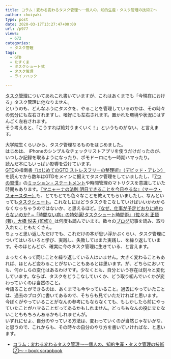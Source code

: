 ```yaml
---
title: コラム：変わる変わるタスク管理〜一個人の、知的生産・タスク管理の技術⑦〜
author: choiyaki
type: post
date: 2020-03-17T13:27:47+00:00
url: /p977
views:
  - 672
categories:
  - タスク管理
tags:
  - GTD
  - たすくま
  - タスクシュート式
  - タスク管理
  - ライフハック

---
```

[タスク管理][1]についてあれこれ書いていますが、これはあくまでも「今現在における」タスク管理に他なりません。  
というのも、どんなふうにタスクを、やることを管理しているのかは、その時々の気分にも左右されますし、嗜好にも左右されます。置かれた環境や状況にはすんごく左右されます。  
そう考えると、「こうすれば絶対うまくいく！」というものがない、と言えます。

大学院生くらいから、タスク管理なるものをはじめました。  
はじめは、 iPhoneのシンプルなチェックリストアプリを使うだけだったのが、いつしか記録を取るようになったり、ポモドーロにも一時期ハマったり。  
読んだ本にもいっぱい影響を受けています。  
[GTD][2]の指南書[『はじめてのGTD ストレスフリーの整理術』（デビッド・アレン）][3]を読んでから数年はGTDをメインに据えてタスク管理をしていましたし、『[7つの習慣][4]』の[ミッション・ステートメント][5]や時間管理のマトリクスを意識していた時期もあります。[『マニャーナの法則 明日できることを今日やるな』（マーク・フォースター）][6]も、とてもとても色々なことを教えてもらいましたし、なんといっても[タスクシュート][7]。これなしにはどうタスクをこなしていけばいいかわからなくなっちゃうのではないか、と思えるほど。[『なぜ、仕事が予定どおりに終わらないのか? ~「時間ない病」の特効薬!タスクシュート時間術』（佐々木 正悟 (著)，大橋 悦夫 (監修)）][8]は何度も読んでいます。数々の[ブログ][9]記事を読み、取り入れたこともたくさん。  
ちょっと思い返しただけでも、これだけの本が思い浮かぶくらい、タスク管理についてはいろいろと学び、実践し、失敗してはまた実践し、を繰り返しています。そのほとんどが、確実に今のタスク管理に生きている、と言えます。

まったくもって同じことを繰り返している人はいません。大きく変わることもあれば、ほとんど変わることがないこともあるとは思います。が、どちらにおいても、何かしらの変化はあるわけです。少なくとも、自分という存在は刻々と変化しています。ならば、タスクをどうこなしていくか、どう取り組んでいくかが変わっていくのは当然のこと。  
今語ることができるのは、あくまでも今やっていること。過去にやっていたことは、過去のブログに書いてあるので、そちらも見ていただければと思います。  
今ぼくがやっていることがなんの参考にもならなくても、もしかしたら前にやっていたことがハマることだってあるかもしれません。どっちもなんの役に立たないことももちろんあるかもしれませんが。  
いずれにせよ、自分のやっている方法は、変わっていくのが当然じゃないかな、と思うので、これからも、その時々の自分のやり方を書いていければな、と思います。

  * [コラム：変わる変わるタスク管理〜一個人の、知的生産・タスク管理の技術⑦〜 &#8211; book scrapbook][10]

 [1]: https://scrapbox.io/choiyaki-hondana/%E3%82%BF%E3%82%B9%E3%82%AF%E7%AE%A1%E7%90%86
 [2]: https://scrapbox.io/choiyaki-hondana/GTD
 [3]: https://scrapbox.io/choiyaki-hondana/%E3%80%8E%E3%81%AF%E3%81%98%E3%82%81%E3%81%A6%E3%81%AEGTD_%E3%82%B9%E3%83%88%E3%83%AC%E3%82%B9%E3%83%95%E3%83%AA%E3%83%BC%E3%81%AE%E6%95%B4%E7%90%86%E8%A1%93%E3%80%8F%EF%BC%88%E3%83%87%E3%83%93%E3%83%83%E3%83%89%E3%83%BB%E3%82%A2%E3%83%AC%E3%83%B3%EF%BC%89
 [4]: https://scrapbox.io/choiyaki-hondana/7%E3%81%A4%E3%81%AE%E7%BF%92%E6%85%A3
 [5]: https://scrapbox.io/choiyaki-hondana/%E3%83%9F%E3%83%83%E3%82%B7%E3%83%A7%E3%83%B3%E3%83%BB%E3%82%B9%E3%83%86%E3%83%BC%E3%83%88%E3%83%A1%E3%83%B3%E3%83%88
 [6]: https://scrapbox.io/choiyaki-hondana/%E3%80%8E%E3%83%9E%E3%83%8B%E3%83%A3%E3%83%BC%E3%83%8A%E3%81%AE%E6%B3%95%E5%89%87_%E6%98%8E%E6%97%A5%E3%81%A7%E3%81%8D%E3%82%8B%E3%81%93%E3%81%A8%E3%82%92%E4%BB%8A%E6%97%A5%E3%82%84%E3%82%8B%E3%81%AA%E3%80%8F%EF%BC%88%E3%83%9E%E3%83%BC%E3%82%AF%E3%83%BB%E3%83%95%E3%82%A9%E3%83%BC%E3%82%B9%E3%82%BF%E3%83%BC%EF%BC%89
 [7]: https://scrapbox.io/choiyaki-hondana/%E3%82%BF%E3%82%B9%E3%82%AF%E3%82%B7%E3%83%A5%E3%83%BC%E3%83%88
 [8]: https://scrapbox.io/choiyaki-hondana/%E3%80%8E%E3%81%AA%E3%81%9C%E3%80%81%E4%BB%95%E4%BA%8B%E3%81%8C%E4%BA%88%E5%AE%9A%E3%81%A9%E3%81%8A%E3%82%8A%E3%81%AB%E7%B5%82%E3%82%8F%E3%82%89%E3%81%AA%E3%81%84%E3%81%AE%E3%81%8B%3F_~%E3%80%8C%E6%99%82%E9%96%93%E3%81%AA%E3%81%84%E7%97%85%E3%80%8D%E3%81%AE%E7%89%B9%E5%8A%B9%E8%96%AC!%E3%82%BF%E3%82%B9%E3%82%AF%E3%82%B7%E3%83%A5%E3%83%BC%E3%83%88%E6%99%82%E9%96%93%E8%A1%93%E3%80%8F%EF%BC%88%E4%BD%90%E3%80%85%E6%9C%A8_%E6%AD%A3%E6%82%9F__(%E8%91%97)%EF%BC%8C%E5%A4%A7%E6%A9%8B_%E6%82%A6%E5%A4%AB_(%E7%9B%A3%E4%BF%AE)%EF%BC%89
 [9]: https://scrapbox.io/choiyaki-hondana/%E3%83%96%E3%83%AD%E3%82%B0
 [10]: https://scrapbox.io/choiyaki-hondana/%E3%82%B3%E3%83%A9%E3%83%A0%EF%BC%9A%E5%A4%89%E3%82%8F%E3%82%8B%E5%A4%89%E3%82%8F%E3%82%8B%E3%82%BF%E3%82%B9%E3%82%AF%E7%AE%A1%E7%90%86%E3%80%9C%E4%B8%80%E5%80%8B%E4%BA%BA%E3%81%AE%E3%80%81%E7%9F%A5%E7%9A%84%E7%94%9F%E7%94%A3%E3%83%BB%E3%82%BF%E3%82%B9%E3%82%AF%E7%AE%A1%E7%90%86%E3%81%AE%E6%8A%80%E8%A1%93%E2%91%A6%E3%80%9C